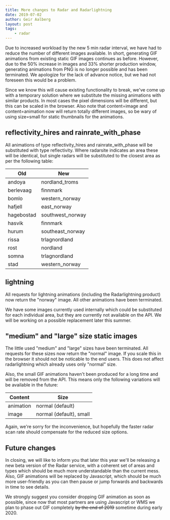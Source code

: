 ```yaml
---
title: More changes to Radar and Radarlightning
date: 2019-07-02
author: Geir Aalberg
layout: post
tags:
    - radar
---
```


Due to increased workload by the new 5 min radar interval, we have had to
reduce the number of different images available. In short, generating GIF
animations from existing static GIF images continues as before. However, due
to the 50% increase in images and 33% shorter production window, generating
animations from PNG is no longer possible and has been terminated. We
apologize for the lack of advance notice, but we had not foreseen this would
be a problem.

Since we know this will cause existing functionality to break, we've come up
with a temporary solution where we substitute the missing animations with
similar products. In most cases the pixel dimensions will be different, but
this can be scaled in the browser. Also note that content=image and
content=animation now will return totally different images, so be wary of
using size=small for static thumbnails for the animations.

reflectivity_hires and rainrate_with_phase
------------------------------------------

All animations of type reflectivity_hires and rainrate_with_phase will be
substituted with type reflectivity. Where radarsite indicates an area these
will be identical, but single radars will be substituted to the closest area
as per the following table:

|Old       |New              |
|----------|-----------------|
|andoya    |nordland_troms   |
|berlevaag |finnmark         |
|bomlo     |western_norway   |
|hafjell   |east_norway      |
|hagebostad|southwest_norway |
|hasvik    |finnmark         |
|hurum     |southeast_norway |
|rissa     |trlagnordland    |
|rost      |nordland         |
|somna     |trlagnordland    |
|stad      |western_norway   |

lightning
---------

All requests for lightning animations (including the Radarlightning product)
now return the "norway" image. All other animations have been terminated.

We have some images currently used internally which could be substituted for
each individual area, but they are currently not available on the API. We
will be working on a possible replacement later this summer.

"medium" and "large" size static images
---------------------------------------

The little used "medium" and "large" sizes have been terminated.
All requests for these sizes now return the "normal" image. If you scale
this in the browser it should not be noticable to the end users.
This does not affect radarlightning which already uses only "normal" size.

Also, the small GIF animations haven't been produced for a long time
and will be removed from the API. This means only the following variations
will be available in the future:

|Content  |  Size                 |
|---------|-----------------------|
|animation|normal (default)       |
|image    |normal (default), small|

Again, we're sorry for the inconvenience, but hopefully the faster radar
scan rate should compensate for the reduced size options.

Future changes
--------------

In closing, we will like to inform you that later this year we'll be
releasing a new beta version of the Radar service, with a coherent set of
areas and types which should be much more understandable than the current
mess. Also, GIF animations will be replaced by Javascript, which should be
much more user-friendly as you can then pause or jump forwards and backwards
in time to see details.

We strongly suggest you consider dropping GIF animation as soon as possible,
since now that most partners are using Javascript or WMS we plan to phase
out GIF completely <del>by the end of 2019</del> sometime during early 2020.
